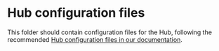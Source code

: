 # Hub configuration files

This folder should contain configuration files for the Hub, following the recommended [Hub configuration files in our documentation](https://docs.hubverse.io/en/latest/user-guide/hub-config.html).
